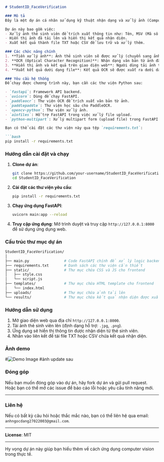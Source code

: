 ```md
# StudentID_FaceVerification

### Mô tả
Đây là một dự án cá nhân sử dụng kỹ thuật nhận dạng và xử lý ảnh (Computer Vision) để trích xuất và xác thực thông tin sinh viên từ thẻ sinh viên, cũng như có thể mở rộng thêm khả năng nhận dạng khuôn mặt.

Dự án này bao gồm việc:
- Xử lý ảnh thẻ sinh viên để trích xuất thông tin như: Tên, MSV (Mã số sinh viên), Ngành học, Khoa/Viện, và Khóa học.
- Hiển thị ảnh đã tải lên và hiển thị kết quả nhận diện.
- Xuất kết quả thành file TXT hoặc CSV để lưu trữ và xử lý thêm.

### Các chức năng chính
1. **Tiền xử lý ảnh**: Ảnh thẻ sinh viên sẽ được xử lý (chuyển sang ảnh xám, áp dụng threshold để loại bỏ nhiễu).
2. **OCR (Optical Character Recognition)**: Nhận dạng văn bản từ ảnh đã tiền xử lý sử dụng PaddleOCR.
3. **Hiển thị ảnh và kết quả trên giao diện web**: Người dùng tải ảnh thẻ sinh viên lên, kết quả nhận diện sẽ được hiển thị trên trang web.
4. **Xuất kết quả dưới dạng file**: Kết quả OCR sẽ được xuất ra dưới dạng file `.txt` hoặc `.csv`.

### Yêu cầu hệ thống
Để chạy được chương trình này, bạn cần các thư viện Python sau:

- `fastapi`: Framework API backend.
- `uvicorn`: Dùng để chạy FastAPI.
- `paddleocr`: Thư viện OCR để trích xuất văn bản từ ảnh.
- `paddlepaddle`: Thư viện học sâu cho PaddleOCR.
- `opencv-python`: Thư viện xử lý ảnh.
- `aiofiles`: Hỗ trợ FastAPI trong việc xử lý file upload.
- `python-multipart`: Xử lý multipart form (upload file) trong FastAPI.

Bạn có thể cài đặt các thư viện này qua tệp `requirements.txt`:

```bash
pip install -r requirements.txt
```

### Hướng dẫn cài đặt và chạy
1. **Clone dự án**:
    ```bash
    git clone https://github.com/your-username/StudentID_FaceVerification.git
    cd StudentID_FaceVerification
    ```

2. **Cài đặt các thư viện yêu cầu**:
    ```bash
    pip install -r requirements.txt
    ```

3. **Chạy ứng dụng FastAPI**:
    ```bash
    uvicorn main:app --reload
    ```

4. **Truy cập ứng dụng**:
   Mở trình duyệt và truy cập `http://127.0.0.1:8000` để sử dụng ứng dụng web.

### Cấu trúc thư mục dự án
```bash
StudentID_FaceVerification/
│
├── main.py                # Code FastAPI chính để xử lý logic backend
├── requirements.txt       # Danh sách các thư viện cần thiết
├── static/                # Thư mục chứa CSS và JS cho frontend
│   ├── style.css
│   └── script.js
├── templates/             # Thư mục chứa HTML template cho frontend
│   └── index.html
├── uploads/               # Thư mục chứa ảnh tải lên
└── results/               # Thư mục chứa kết quả nhận diện được xuất ra file TXT/CSV
```

### Hướng dẫn sử dụng
1. Mở giao diện web qua địa chỉ `http://127.0.0.1:8000`.
2. Tải ảnh thẻ sinh viên lên (định dạng hỗ trợ: `.jpg`, `.png`).
3. Ứng dụng sẽ hiển thị thông tin được nhận diện từ thẻ sinh viên.
4. Nhấn vào liên kết để tải file TXT hoặc CSV chứa kết quả nhận diện.

### Ảnh demo
#![Demo Image](static/demo.png) #ảnh update sau

### Đóng góp
Nếu bạn muốn đóng góp vào dự án, hãy fork dự án và gửi pull request. Hoặc bạn có thể mở các issue để báo cáo lỗi hoặc yêu cầu tính năng mới.

---

### Liên hệ
Nếu có bất kỳ câu hỏi hoặc thắc mắc nào, bạn có thể liên hệ qua email: `anhngocdang27022003@gmail.com`.

---

**License**: MIT

---

Hy vọng dự án này giúp bạn hiểu thêm về cách ứng dụng computer vision trong thực tế.
